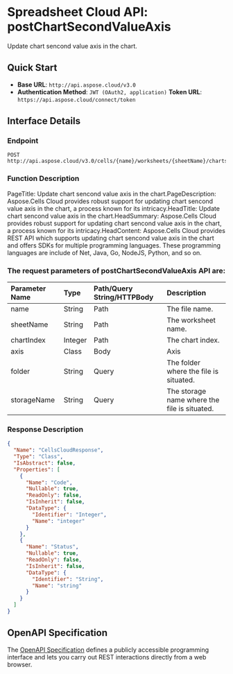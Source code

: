 
# **Spreadsheet Cloud API: postChartSecondValueAxis**

Update chart sencond value axis in the chart. 


## **Quick Start**

- **Base URL**: `http://api.aspose.cloud/v3.0`
- **Authentication Method**: `JWT (OAuth2, application)`  **Token URL**: `https://api.aspose.cloud/connect/token`
## **Interface Details**

### **Endpoint** 

```
POST http://api.aspose.cloud/v3.0/cells/{name}/worksheets/{sheetName}/charts/{chartIndex}/secondvalueaxis
```
### **Function Description**
PageTitle: Update chart sencond value axis in the chart.PageDescription: Aspose.Cells Cloud provides robust support for updating chart sencond value axis in the chart, a process known for its intricacy.HeadTitle: Update chart sencond value axis in the chart.HeadSummary: Aspose.Cells Cloud provides robust support for updating chart sencond value axis in the chart, a process known for its intricacy.HeadContent: Aspose.Cells Cloud provides REST API which supports updating chart sencond value axis in the chart and offers SDKs for multiple programming languages. These programming languages are include of Net, Java, Go, NodeJS, Python, and so on.

### The request parameters of **postChartSecondValueAxis** API are: 

| Parameter Name | Type | Path/Query String/HTTPBody | Description | 
| :- | :- | :- |:- | 
|name|String|Path|The file name.|
|sheetName|String|Path|The worksheet name.|
|chartIndex|Integer|Path|The chart index.|
|axis|Class|Body|Axis |
|folder|String|Query|The folder where the file is situated.|
|storageName|String|Query|The storage name where the file is situated.|

### **Response Description**
```json
{
  "Name": "CellsCloudResponse",
  "Type": "Class",
  "IsAbstract": false,
  "Properties": [
    {
      "Name": "Code",
      "Nullable": true,
      "ReadOnly": false,
      "IsInherit": false,
      "DataType": {
        "Identifier": "Integer",
        "Name": "integer"
      }
    },
    {
      "Name": "Status",
      "Nullable": true,
      "ReadOnly": false,
      "IsInherit": false,
      "DataType": {
        "Identifier": "String",
        "Name": "string"
      }
    }
  ]
}
```


## OpenAPI Specification

The [OpenAPI Specification](https://reference.aspose.cloud/cells/#/ChartsController/PostChartSecondValueAxis) defines a publicly accessible programming interface and lets you carry out REST interactions directly from a web browser.
